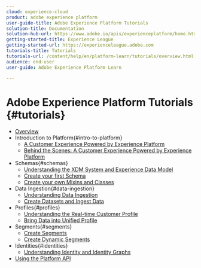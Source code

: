 ```yaml
---
cloud: experience-cloud
product: adobe experience platform
user-guide-title: Adobe Experience Platform Tutorials
solution-title: Documentation
solution-hub-url: https://www.adobe.io/apis/experienceplatform/home.html
getting-started-title: Experience League
getting-started-url: https://experienceleague.adobe.com
tutorials-title: Tutorials
tutorials-url: /content/help/en/platform-learn/tutorials/overview.html
audience: end-user
user-guide: Adobe Experience Platform Learn

---
```


# Adobe Experience Platform Tutorials {#tutorials}

+ [Overview](overview.md)
+ Introduction to Platform{#intro-to-platform}
  + [A Customer Experience Powered by Experience Platform](intro-to-platform/a-customer-experience-powered-by-experience-platform.md)
  + [Behind the Scenes: A Customer Experience Powered by Experience Platform](intro-to-platform/behind-the-scenes-a-customer-experience-powered-by-experience-platform.md)
+ Schemas{#schemas}
  + [Understanding the XDM System and Experience Data Model](schemas/understanding-the-xdm-system-and-experience-data-model.md)
  + [Create your first Schema](schemas/create-your-first-schema-with-out-of-the-box-components.md)
  + [Create your own Mixins and Classes](schemas/create-your-own-mixins-and-classes.md)
+ Data Ingestion{#data-ingestion}
  + [Understanding Data Ingestion](datasets/understanding-data-ingestion.md)
  + [Create Datasets and Ingest Data](datasets/create-datasets-and-ingest-data.md)
+ Profiles{#profiles}
  + [Understanding the Real-time Customer Profile](profiles/understanding-the-real-time-customer-profile.md)
  + [Bring Data into Unified Profile](profiles/bring-data-into-the-real-time-customer-profile.md)
+ Segments{#segments}
  + [Create Segments](segments/create-segments.md)
  + [Create Dynamic Segments](segments/create-dynamic-segments.md)
+ Identities{#identities}
  + [Understanding Identity and Identity Graphs](identities/understanding-identity-and-identity-graphs.md)
+ [Using the Platform API](use-the-api/overview.md)
